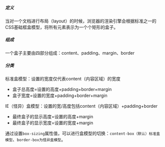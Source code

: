 ##### 定义

当对一个文档进行布局（layout）的时候，浏览器的渲染引擎会根据标准之一的CSS基础框盒模型，将所有元素表示为一个个矩形的盒子。

##### 组成

一个盒子主要由四部分组成：content、padding、margin、border

##### 分类

标准盒模型：设置的宽度仅代表content（内容区域）的宽度

- 盒子总高度=设置的高度+padding+border+margin
- 盒子宽度=设置的宽度+padding+border+margin

IE（怪异）盒模型：设置的宽/高度包括content（内容区域）+padding+border

- 最终盒子的显示高度=设置的高度+margin
- 最终盒子的显示宽度=设置的宽度+margin

通过设置`box-sizing`属性值，可以进行盒模型的切换：`content-box（默认）标准盒模型`、`border-box为怪异盒模型`。